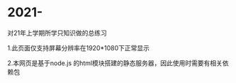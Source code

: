 # 2021-
对21年上学期所学只知识做的总练习

1.此页面仅支持屏幕分辨率在1920*1080下正常显示

2.本网页是基于node.js 的html模块搭建的静态服务器，因此使用时需要有相关依赖包
